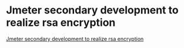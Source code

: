 # Jmeter secondary development to realize rsa encryption
[Jmeter secondary development to realize rsa encryption](https://aiwithcloud.com/2022/09/15/jmeter_secondary_development_to_realize_rsa_encryption/)